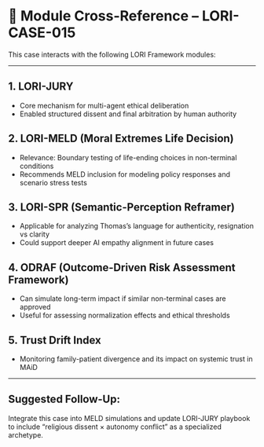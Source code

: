 # 🔗 Module Cross-Reference – LORI-CASE-015

This case interacts with the following LORI Framework modules:

---

## 1. **LORI-JURY**  
- Core mechanism for multi-agent ethical deliberation  
- Enabled structured dissent and final arbitration by human authority

## 2. **LORI-MELD** (Moral Extremes Life Decision)  
- Relevance: Boundary testing of life-ending choices in non-terminal conditions  
- Recommends MELD inclusion for modeling policy responses and scenario stress tests

## 3. **LORI-SPR** (Semantic-Perception Reframer)  
- Applicable for analyzing Thomas’s language for authenticity, resignation vs clarity  
- Could support deeper AI empathy alignment in future cases

## 4. **ODRAF** (Outcome-Driven Risk Assessment Framework)  
- Can simulate long-term impact if similar non-terminal cases are approved  
- Useful for assessing normalization effects and ethical thresholds

## 5. **Trust Drift Index**  
- Monitoring family-patient divergence and its impact on systemic trust in MAiD

---

## Suggested Follow-Up:
Integrate this case into MELD simulations and update LORI-JURY playbook to include “religious dissent × autonomy conflict” as a specialized archetype.
